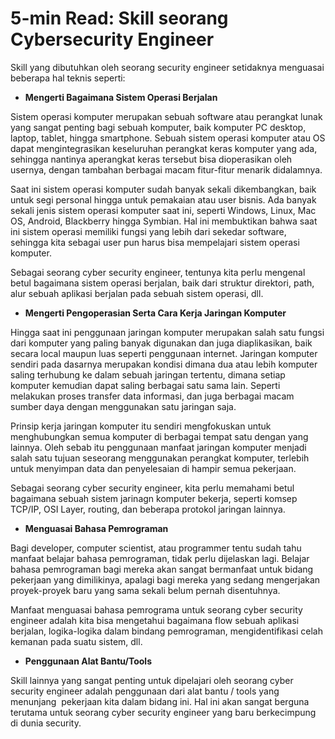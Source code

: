 # 5-min Read: Skill seorang Cybersecurity Engineer

Skill yang dibutuhkan oleh seorang security engineer setidaknya menguasai beberapa hal teknis seperti:

- **Mengerti Bagaimana Sistem Operasi Berjalan**

Sistem operasi komputer merupakan sebuah software atau perangkat lunak yang sangat penting bagi sebuah komputer, baik komputer PC desktop, laptop, tablet, hingga smartphone. Sebuah sistem operasi komputer atau OS dapat mengintegrasikan keseluruhan perangkat keras komputer yang ada, sehingga nantinya aperangkat keras tersebut bisa dioperasikan oleh usernya, dengan tambahan berbagai macam fitur-fitur menarik didalamnya.

Saat ini sistem operasi komputer sudah banyak sekali dikembangkan, baik untuk segi personal hingga untuk pemakaian atau user bisnis. Ada banyak sekali jenis sistem operasi komputer saat ini, seperti Windows, Linux, Mac OS, Android, Blackberry hingga Symbian. Hal ini membuktikan bahwa saat ini sistem operasi memiliki fungsi yang lebih dari sekedar software, sehingga kita sebagai user pun harus bisa mempelajari sistem operasi komputer.

Sebagai seorang cyber security engineer, tentunya kita perlu mengenal betul bagaimana sistem operasi berjalan, baik dari struktur direktori, path, alur sebuah aplikasi berjalan pada sebuah sistem operasi, dll.

- **Mengerti Pengoperasian Serta Cara Kerja Jaringan Komputer**

Hingga saat ini penggunaan jaringan komputer merupakan salah satu fungsi dari komputer yang paling banyak digunakan dan juga diaplikasikan, baik secara local maupun luas seperti penggunaan internet. Jaringan komputer sendiri pada dasarnya merupakan kondisi dimana dua atau lebih komputer saling terhubung ke dalam sebuah jaringan tertentu, dimana setiap komputer kemudian dapat saling berbagai satu sama lain. Seperti melakukan proses transfer data informasi, dan juga berbagai macam sumber daya dengan menggunakan satu jaringan saja.

Prinsip kerja jaringan komputer itu sendiri mengfokuskan untuk menghubungkan semua komputer di berbagai tempat satu dengan yang lainnya. Oleh sebab itu penggunaan manfaat jaringan komputer menjadi salah satu tujuan seseorang menggunakan perangkat komputer, terlebih untuk menyimpan data dan penyelesaian di hampir semua pekerjaan.

Sebagai seorang cyber security engineer, kita perlu memahami betul bagaimana sebuah sistem jarinagn komputer bekerja, seperti komsep TCP/IP, OSI Layer, routing, dan beberapa protokol jaringan lainnya.

- **Menguasai Bahasa Pemrograman**

Bagi developer, computer scientist, atau programmer tentu sudah tahu manfaat belajar bahasa pemrograman, tidak perlu dijelaskan lagi. Belajar bahasa pemrograman bagi mereka akan sangat bermanfaat untuk bidang pekerjaan yang dimilikinya, apalagi bagi mereka yang sedang mengerjakan proyek-proyek baru yang sama sekali belum pernah disentuhnya.

Manfaat menguasai bahasa pemrograma untuk seorang cyber security  engineer adalah kita bisa mengetahui bagaimana flow sebuah aplikasi berjalan, logika-logika dalam bindang pemrograman, mengidentifikasi celah kemanan pada suatu sistem, dll.

- **Penggunaan Alat Bantu/Tools**

Skill lainnya yang sangat penting untuk dipelajari oleh seorang cyber security engineer adalah penggunaan dari alat bantu / tools yang menunjang  pekerjaan kita dalam bidang ini. Hal ini akan sangat berguna terutama untuk seorang cyber security engineer yang baru berkecimpung di dunia security.